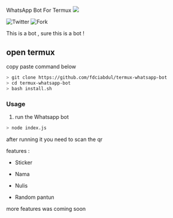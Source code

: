 ## 

WhatsApp Bot For Termux
<img src="https://telegra.ph/file/50d676d2ce8c15f21dc83.png">


![Twitter](https://img.shields.io/twitter/follow/fdciabdul?style=flat-square)
![Fork](https://img.shields.io/github/forks/fdciabdul/termux-whatsapp-bot?style=flat-square)


This is a bot , sure this is a bot ! 

## open termux

copy paste command below

```bash
> git clone https://github.com/fdciabdul/termux-whatsapp-bot
> cd termux-whatsapp-bot
> bash install.sh

```


### Usage
1. run the Whatsapp bot

```bash
> node index.js
```

after running it you need to scan the qr


features :

- Sticker 

- Nama 

- Nulis

- Random pantun

more features was coming soon
